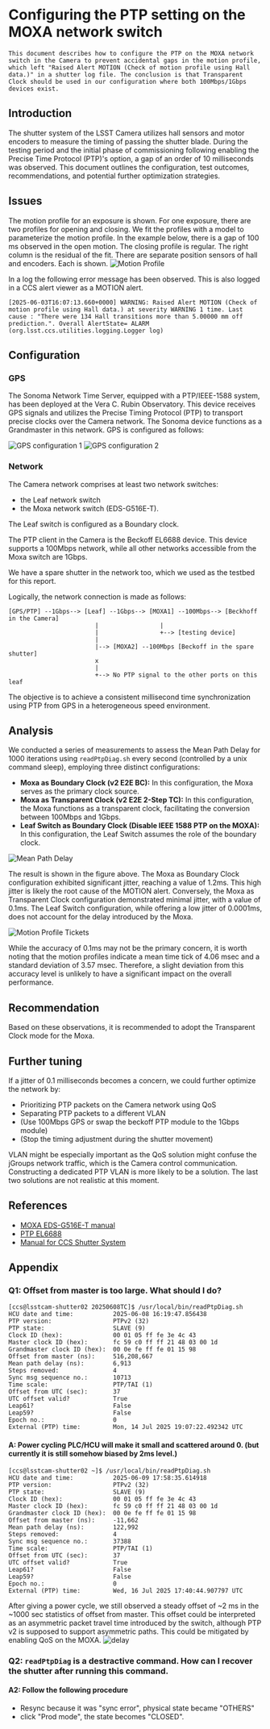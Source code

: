 # Configuring the PTP setting on the MOXA network switch

```{abstract}
This document describes how to configure the PTP on the MOXA network switch in the Camera to prevent accidental gaps in the motion profile, which left "Raised Alert MOTION (Check of motion profile using Hall data.)" in a shutter log file. The conclusion is that Transparent Clock should be used in our configuration where both 100Mbps/1Gbps devices exist.
```

## Introduction
The shutter system of the LSST Camera utilizes hall sensors and motor encoders to measure the timing of passing the shutter blade. During the testing period and the initial phase of commissioning following enabling the Precise Time Protocol (PTP)'s option, a gap of an order of 10 milliseconds was observed. This document outlines the configuration, test outcomes, recommendations, and potential further optimization strategies. 

## Issues
The motion profile for an exposure is shown. For one exposure, there are two profiles for opening and closing. We fit the profiles with a model to parameterize the motion profile. In the example below, there is a gap of 100 ms observed in the open motion. The closing profile is regular. The right column is the residual of the fit.  There are separate position sensors of hall and encoders. Each is shown.
![Motion Profile](figs/MC_O_20250603_000104.png)

In a log the following error message has been observed. This is also logged in a CCS alert viewer as a MOTION alert. 
```
[2025-06-03T16:07:13.660+0000] WARNING: Raised Alert MOTION (Check of motion profile using Hall data.) at severity WARNING 1 time. Last cause : "There were 134 Hall transitions more than 5.00000 mm off prediction.". Overall AlertState= ALARM (org.lsst.ccs.utilities.logging.Logger log)
```

## Configuration
### GPS
The Sonoma Network Time Server, equipped with a PTP/IEEE-1588 system, has been deployed at the Vera C. Rubin Observatory. This device receives GPS signals and utilizes the Precise Timing Protocol (PTP) to transport precise clocks over the Camera network. The Sonoma device functions as a Grandmaster in this network. GPS is configured as follows:

![GPS configuration 1](figs/gps1.png) ![GPS configuration 2](figs/gps2.png)

### Network 
The Camera network comprises at least two network switches:
- the Leaf network switch
- the Moxa network switch (EDS-G516E-T).

The Leaf switch is configured as a Boundary clock.

The PTP client in the Camera is the Beckoff EL6688 device. This device supports a 100Mbps network, while all other networks accessible from the Moxa switch are 1Gbps.

We have a spare shutter in the network too, which we used as the testbed for this report.

Logically, the network connection is made as follows:
```
[GPS/PTP] --1Gbps--> [Leaf] --1Gbps--> [MOXA1] --100Mbps--> [Beckhoff in the Camera]
                        |                 |
                        |                 +--> [testing device]
                        |                 
                        |--> [MOXA2] --100Mbps [Beckoff in the spare shutter]
                        x
                        |
                        +--> No PTP signal to the other ports on this leaf
```

The objective is to achieve a consistent millisecond time synchronization using PTP from GPS in a heterogeneous speed environment. 

## Analysis

We conducted a series of measurements to assess the Mean Path Delay for 1000 iterations using `readPtpDiag.sh` every second (controlled by a unix command sleep), employing three distinct configurations:

- **Moxa as Boundary Clock (v2 E2E BC):** In this configuration, the Moxa serves as the primary clock source.
- **Moxa as Transparent Clock (v2 E2E 2-Step TC):** In this configuration, the Moxa functions as a transparent clock, facilitating the conversion between 100Mbps and 1Gbps.
- **Leaf Switch as Boundary Clock (Disable IEEE 1588 PTP on the MOXA):** In this configuration, the Leaf Switch assumes the role of the boundary clock.

![Mean Path Delay](figs/meanpathdelay.png)

The result is shown in the figure above. The Moxa as Boundary Clock configuration exhibited significant jitter, reaching a value of 1.2ms. This high jitter is likely the root cause of the MOTION alert. Conversely, the Moxa as Transparent Clock configuration demonstrated minimal jitter, with a value of 0.1ms. The Leaf Switch configuration, while offering a low jitter of 0.0001ms, does not account for the delay introduced by the Moxa.

![Motion Profile Tickets](figs/motionprofileticks.png)

While the accuracy of 0.1ms may not be the primary concern, it is worth noting that the motion profiles indicate a mean time tick of 4.06 msec and a standard deviation of 3.57 msec. Therefore, a slight deviation from this accuracy level is unlikely to have a significant impact on the overall performance.

## Recommendation
Based on these observations, it is recommended to adopt the Transparent Clock mode for the Moxa. 

## Further tuning
If a jitter of 0.1 milliseconds becomes a concern, we could further optimize the network by:
- Prioritizing PTP packets on the Camera network using QoS
- Separating PTP packets to a different VLAN
- (Use 100Mbps GPS or swap the beckoff PTP module to the 1Gbps module)
- (Stop the timing adjustment during the shutter movement)
  
VLAN might be especially important as the QoS solution might confuse the jGroups network traffic, which is the Camera control communication. Constructing a dedicated PTP VLAN is more likely to be a solution. The last two solutions are not realistic at this moment.

## References
- [MOXA EDS-G516E-T manual](https://cdn-cms-frontdoor-dfc8ebanh6bkb3hs.a02.azurefd.net/getmedia/e3be8aa7-8a55-48e9-856d-ad9404200344/moxa-managed-ethernet-switch-ui-2.0-fw-5.x-user-manual-v2.7.pdf)
- [PTP EL6688](https://download.beckhoff.com/download/document/io/ethercat-terminals/el6688_en.pdf)
- [Manual for CCS Shutter System](https://docs.google.com/document/d/1k-oAwnY8rhwuz5pN1PkQU-riK-ZKio4tmEnwgZLlOFM/edit?tab=t.0#heading=h.t2ammhkqrplq)

## Appendix
### Q1: Offset from master is too large. What should I do?

```
[ccs@lsstcam-shutter02 20250608TC]$ /usr/local/bin/readPtpDiag.sh
HCU date and time:           2025-06-08 16:19:47.856438
PTP version:                 PTPv2 (32)
PTP state:                   SLAVE (9)
Clock ID (hex):              00 01 05 ff fe 3e 4c 43
Master clock ID (hex):       fc 59 c0 ff ff 21 48 03 00 1d
Grandmaster clock ID (hex):  00 0e fe ff fe 01 15 98
Offset from master (ns):     516,208,667
Mean path delay (ns):        6,913
Steps removed:               4
Sync msg sequence no.:       10713
Time scale:                  PTP/TAI (1)
Offset from UTC (sec):       37
UTC offset valid?            True
Leap61?                      False
Leap59?                      False
Epoch no.:                   0
External (PTP) time:         Mon, 14 Jul 2025 19:07:22.492342 UTC
```

#### A: Power cycling PLC/HCU will make it small and scattered around 0. (but currently it is still somehow biased by 2ms level.)
```
[ccs@lsstcam-shutter02 ~]$ /usr/local/bin/readPtpDiag.sh 
HCU date and time:           2025-06-09 17:58:35.614918
PTP version:                 PTPv2 (32)
PTP state:                   SLAVE (9)
Clock ID (hex):              00 01 05 ff fe 3e 4c 43
Master clock ID (hex):       fc 59 c0 ff ff 21 48 03 00 1d
Grandmaster clock ID (hex):  00 0e fe ff fe 01 15 98
Offset from master (ns):     -11,662
Mean path delay (ns):        122,992
Steps removed:               4
Sync msg sequence no.:       37388
Time scale:                  PTP/TAI (1)
Offset from UTC (sec):       37
UTC offset valid?            True
Leap61?                      False
Leap59?                      False
Epoch no.:                   0
External (PTP) time:         Wed, 16 Jul 2025 17:40:44.907797 UTC
```

After giving a power cycle, we still observed a steady offset of ~2 ms in the ~1000 sec statistics of offset from master. This offset could be interpreted as an asymmetric packet travel time introduced by the switch, although PTP v2 is supposed to support asymmetric paths. This could be mitigated by enabling QoS on the MOXA. 
![delay](figs/delay.png)

### Q2: `readPtpDiag` is a destractive command. How can I recover the shutter after running this command.

#### A2: Follow the following procedure
- Resync because it was "sync error", physical state became "OTHERS"
- click "Prod mode", the state becomes "CLOSED".

